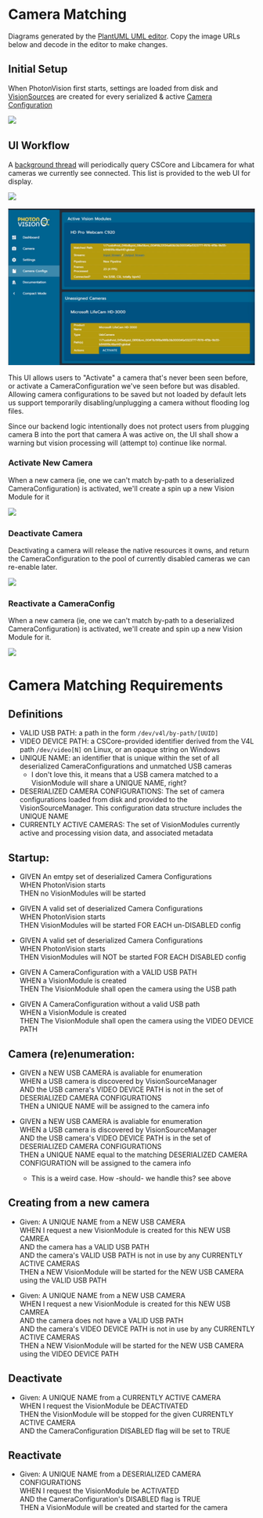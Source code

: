# Camera Matching

Diagrams generated by the [PlantUML UML editor](https://www.plantuml.com/plantuml/). Copy the image URLs below and decode in the editor to make changes.

## Initial Setup

When PhotonVision first starts, settings are loaded from disk and [VisionSources](https://javadocs.photonvision.org/org/photonvision/vision/processes/VisionSource.html) are created for every serialized & active [Camera Configuration](https://javadocs.photonvision.org/org/photonvision/common/configuration/CameraConfiguration.html)

![](https://www.plantuml.com/plantuml/png/VP5FQnin4CNl-XI3JotK-DAJAI6fIw6GfOMbFkKoramSqTKVfF6MVFkETfKsei6trVpUldbwkYs2MIv-CeI29omCcn5d9XXPn8LpsG0MAErWaggTTGc3m6P05nRizQD7HrTS3336IxOC0mOySrwqS_5lIeT8bubxgVTNN9jRhpYCXvXNP8lLpokxsWvZNcwtlQaNsSDzH8B773sGAxzC7MvlDFSUxeXWKie4DeP7futelC8z73AZCDnPSJD35xKOh5F5DR31IU3d-1aiUive06PTlSRTm_V4eH4uFJ-4Aamn2xmxFMyJojDx0x2AjtNn-WSJ73_UltRyzC_o2mjRQH1IZecpE4t5WPOmX_5R7sPof_NyVvwghNbK-LVL1sbErTneFLqxNxF27pdEZZXNs8gjbJFrhHdYLxMredrx1Obm70QZvnUBtKxdJE2NnosxNVj3qIYO1GB_Rb3DEZAlQxKPowMuS7u8oIMUNE0F84-PaOgvvK0NF_q1)

## UI Workflow

A [background thread](https://javadocs.photonvision.org/org/photonvision/common/util/TimedTaskManager.html) will periodically query CSCore and Libcamera for what cameras we currently see connected. This list is provided to the web UI for display.

![](https://www.plantuml.com/plantuml/svg/POvDJyCm343l-HLMxnFt7j14uJ099AHkSCvSCopoCSLE-FjaxQW8kpbwpy_PYjgasJk3qJb2vHW4kZrxcc1lvGjURB0dIXrO0LLlpBakCFBP1eNkZQLkm1XpGchS8hvLXt68YMQ6WdLiyJCVqNfATZRSxwkLtka8XzriP3P6rM_kww4U7hac2oK8z0qJ5KOIKwJYvLOFJo5VUafm61zWYOjPwEPQ6M88X4fJuyoPzKD_IyEuMwrLk8rLhOrbxk4rooVWwbmvE1Rz9rbKBdJ7OHakInzy4hEbC6NlVW00)

![](images/matching_ui.png)

This UI allows users to "Activate" a camera that's never been seen before, or activate a CameraConfiguration we've seen before but was disabled. Allowing camera configurations to be saved but not loaded by default lets us support temporarily disabling/unplugging a camera without flooding log files.

Since our backend logic intentionally does not protect users from plugging camera B into the port that camera A was active on, the UI shall show a warning but vision processing will (attempt to) continue like normal.

### Activate New Camera

When a new camera (ie, one we can't match by-path to a deserialized CameraConfiguration) is activated, we'll create a spin up a new Vision Module for it

![](https://www.plantuml.com/plantuml/svg/VL7B3jCm4BpxArOzWKIK2wSALOKWf4gDG8fQBhquzggrY1_u4TI_PvCufGRKK-ATySpiU1yYzp7fWJdwAg4SDn4stx67qs43F41I9NHMGLa3dKrU8BJSy2lwcJa6_LzgQsKQ_g9g_K8rgvMCfckiNo0H1FsMy57rWclqV6OCw-b5e1o4iQIg7MNVmaSfeRz3CkfdGZ0am6YUmOuR5UyWRYX-X7M-XSOZZmX5_i2uY6ga-RG5uqE4K_S9SYAWORLRTjZ2LuSc8-HzCHFHMH_XJN-l78-tjmpomjNakDn02UVtnrKHZPnDckvGcZng-DU7kBCFCH-imk1PdDRzy2VoPumeuYhcl7L87UDKIj795q-CRzwEIgAVmDpaqNA9igoCINpgBDUhyvj42-UsPNHU9UgQvgIXvvSCTRtUe7UAt4Sm-2k395OWus9BiGM6eCprOfnoE2Y3xo3UF78Ps1wDJ7hu3G00)

### Deactivate Camera

Deactivating a camera will release the native resources it owns, and return the CameraConfiguration to the pool of currently disabled cameras we can re-enable later.

![](https://www.plantuml.com/plantuml/svg/ROxBJiCm44Nt_efHLtIH7yWYgWWB8gYeI0eRDXDdW97yABQd5N-FvV1G8bOUppdNrxkOC2InHftooPfFw19idcc4OxS1Z22yH4ySsJlelGHDi4U7RnIAUOxsNtNl9p4hrQxKjczzeC9qr7bSudiUDLeAM0ppSrDAk6foRmqtX3hn6HD16GXcvSMDdo2EFuJ0vOtATexO77aawxDdo_TKNbLLCvVNq1eV_vwuwbxXs5zllwNV_Xe6mZ3vYrkeRTzjvvv6k8Q3n7TmT86OC541LG6tmt20Xpkr8pU9DLy0)

### Reactivate a CameraConfig

When a new camera (ie, one we can't match by-path to a deserialized CameraConfiguration) is activated, we'll create and spin up a new Vision Module for it.

![](https://www.plantuml.com/plantuml/svg/VP9BYnD158NtzIikirAmoSPL8s5YH1n8SB1duYQRsrtNcGlrAElHadzlLVgXXP9LACvNvvmwwViGqSUabN3vbmTsQ2BSVQSUdX_k00CahgKJ1xO6EflyG714Wo_ah-GOz7_HevL9KOrgVSDrTgk9VRUtVfA6C5XFjNpWVa1D7g-4Maut2ir5X4ZSR7Ft5huH3f57Z0II0_QA94msPzDV81d-cGWCQX82LOJdxYCuwoEmWHH8G9cWsIPkuSlJqoFyG5R9ao0ZXIXIZcbXxwaax4eKGVNm8DO2OrWpvWvN-sOxFRw5huxCh41_EPkrp9l-qZYChsy5m0GtKt2vGH9Exm-BOobMGlRTGnsoxlTlJc5BJYPNgWgOuUNL7_vK_aIHXhYOEMyT-SWKCbLDyzbduj7RaINv8ix_py6Y95bF9YJzjTcyiixmJag85ax7eyZdnMApsSdYeQ-VGDXibXijT15z14E_5b6CbJ9EiRdsG26mUJaRnuuK6te7yTKJoY3koSYarMy0)

# Camera Matching Requirements

## Definitions
- VALID USB PATH: a path in the form `/dev/v4l/by-path/[UUID]`
- VIDEO DEVICE PATH: a CSCore-provided identifier derived from the V4L path `/dev/video[N]` on Linux, or an opaque string on Windows
- UNIQUE NAME: an identifier that is unique within the set of all deserialized CameraConfigurations and unmatched USB cameras
  - I don't love this, it means that a USB camera matched to a VisionModule will share a UNIQUE NAME, right?
- DESERIALIZED CAMERA CONFIGURATIONS: The set of camera configurations loaded from disk and provided to the VisionSourceManager. This configuration data structure includes the UNIQUE NAME
- CURRENTLY ACTIVE CAMERAS: The set of VisionModules currently active and processing vision data, and associated metadata

## Startup:

- GIVEN An emtpy set of deserialized Camera Configurations
<br>WHEN PhotonVision starts
<br>THEN no VisionModules will be started

- GIVEN A valid set of deserialized Camera Configurations
<br>WHEN PhotonVision starts
<br>THEN VisionModules will be started FOR EACH un-DISABLED config

- GIVEN A valid set of deserialized Camera Configurations
<br>WHEN PhotonVision starts
<br>THEN VisionModules will NOT be started FOR EACH DISABLED config

- GIVEN A CameraConfiguration with a VALID USB PATH
<br>WHEN a VisionModule is created
<br>THEN The VisionModule shall open the camera using the USB path

- GIVEN A CameraConfiguration without a valid USB path
<br>WHEN a VisionModule is created
<br>THEN The VisionModule shall open the camera using the VIDEO DEVICE PATH

## Camera (re)enumeration:

- GIVEN a NEW USB CAMERA is avaliable for enumeration
<br>WHEN a USB camera is discovered by VisionSourceManager
<br>AND the USB camera's VIDEO DEVICE PATH is not in the set of DESERIALIZED CAMERA CONFIGURATIONS
<br>THEN a UNIQUE NAME will be assigned to the camera info

- GIVEN a NEW USB CAMERA is avaliable for enumeration
<br>WHEN a USB camera is discovered by VisionSourceManager
<br>AND the USB camera's VIDEO DEVICE PATH is in the set of DESERIALIZED CAMERA CONFIGURATIONS
<br>THEN a UNIQUE NAME equal to the matching DESERIALIZED CAMERA CONFIGURATION will be assigned to the camera info
  - This is a weird case. How -should- we handle this? see above

## Creating from a new camera

- Given: A UNIQUE NAME from a NEW USB CAMERA
<br>WHEN I request a new VisionModule is created for this NEW USB CAMREA
<br>AND the camera has a VALID USB PATH
<br>AND the camera's VALID USB PATH is not in use by any CURRENTLY ACTIVE CAMERAS
<br>THEN a NEW VisionModule will be started for the NEW USB CAMERA using the VALID USB PATH

- Given: A UNIQUE NAME from a NEW USB CAMERA
<br>WHEN I request a new VisionModule is created for this NEW USB CAMREA
<br>AND the camera does not have a VALID USB PATH
<br>AND the camera's VIDEO DEVICE PATH is not in use by any CURRENTLY ACTIVE CAMERAS
<br>THEN a NEW VisionModule will be started for the NEW USB CAMERA using the VIDEO DEVICE PATH

## Deactivate

- Given: A UNIQUE NAME from a CURRENTLY ACTIVE CAMERA
<br>WHEN I request the VisionModule be DEACTIVATED
<br>THEN the VisionModule will be stopped for the given CURRENTLY ACTIVE CAMERA
<br>AND the CameraConfiguration DISABLED flag will be set to TRUE

## Reactivate

- Given: A UNIQUE NAME from a DESERIALIZED CAMERA CONFIGURATIONS
<br>WHEN I request the VisionModule be ACTIVATED
<br>AND the CameraConfiguration's DISABLED flag is TRUE
<br>THEN a VisionModule will be created and started for the camera

